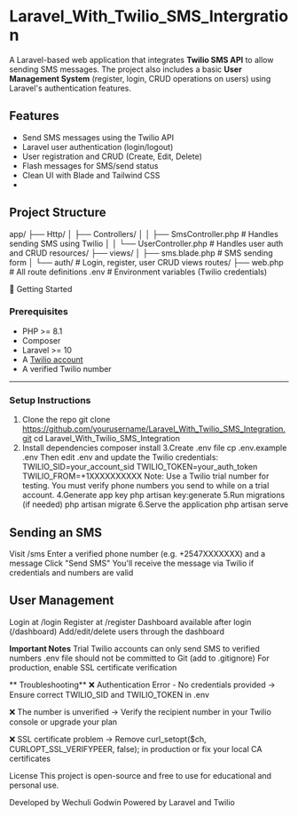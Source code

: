 # Laravel_With_Twilio_SMS_Intergration

A Laravel-based web application that integrates **Twilio SMS API** to allow sending SMS messages. The project also includes a basic **User Management System** (register, login, CRUD operations on users) using Laravel's authentication features.

## Features
- Send SMS messages using the Twilio API
- Laravel user authentication (login/logout)
- User registration and CRUD (Create, Edit, Delete)
- Flash messages for SMS/send status
- Clean UI with Blade and Tailwind CSS
- 
## Project Structure
app/
├── Http/
│ ├── Controllers/
│ │ ├── SmsController.php # Handles sending SMS using Twilio
│ │ └── UserController.php # Handles user auth and CRUD
resources/
├── views/
│ ├── sms.blade.php # SMS sending form
│ └── auth/ # Login, register, user CRUD views
routes/
├── web.php # All route definitions
.env # Environment variables (Twilio credentials)

🚀 Getting Started

### Prerequisites

- PHP >= 8.1
- Composer
- Laravel >= 10
- A [Twilio account](https://www.twilio.com/)
- A verified Twilio number

---

### Setup Instructions

1. Clone the repo
    git clone https://github.com/yourusername/Laravel_With_Twilio_SMS_Integration.git
    cd Laravel_With_Twilio_SMS_Integration
2. Install dependencies
    composer install
3.Create .env file
    cp .env.example .env
    Then edit .env and update the Twilio credentials:
    TWILIO_SID=your_account_sid
    TWILIO_TOKEN=your_auth_token
    TWILIO_FROM=+1XXXXXXXXXX
    Note: Use a Twilio trial number for testing. You must verify phone numbers you send to while on a trial account.
4.Generate app key
    php artisan key:generate
5.Run migrations (if needed)
    php artisan migrate
6.Serve the application
    php artisan serve
   
## Sending an SMS
Visit /sms
Enter a verified phone number (e.g. +2547XXXXXXX) and a message
Click "Send SMS"
You'll receive the message via Twilio if credentials and numbers are valid

## User Management
Login at /login
Register at /register
Dashboard available after login (/dashboard)
Add/edit/delete users through the dashboard

**Important Notes**
Trial Twilio accounts can only send SMS to verified numbers
.env file should not be committed to Git (add to .gitignore)
For production, enable SSL certificate verification

** Troubleshooting**
❌ Authentication Error - No credentials provided
→ Ensure correct TWILIO_SID and TWILIO_TOKEN in .env

❌ The number is unverified
→ Verify the recipient number in your Twilio console or upgrade your plan

❌ SSL certificate problem
→ Remove curl_setopt($ch, CURLOPT_SSL_VERIFYPEER, false); in production or fix your local CA certificates

License
This project is open-source and free to use for educational and personal use.


Developed by Wechuli Godwin
Powered by Laravel and Twilio
